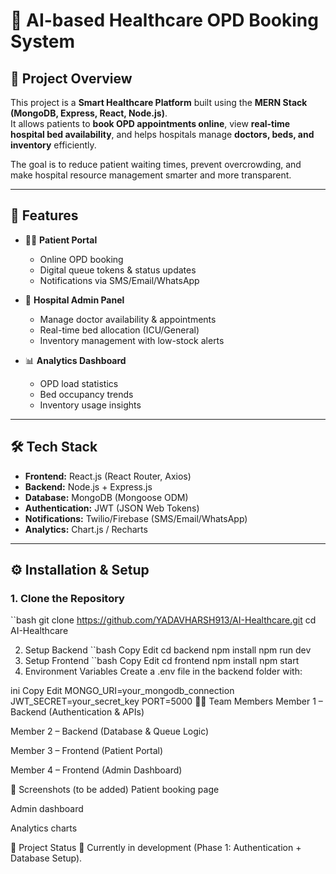 # 🏥 AI-based Healthcare OPD Booking System

## 📖 Project Overview
This project is a **Smart Healthcare Platform** built using the **MERN Stack (MongoDB, Express, React, Node.js)**.  
It allows patients to **book OPD appointments online**, view **real-time hospital bed availability**, and helps hospitals manage **doctors, beds, and inventory** efficiently.  

The goal is to reduce patient waiting times, prevent overcrowding, and make hospital resource management smarter and more transparent.  

---

## 🚀 Features
- 👨‍⚕️ **Patient Portal**
  - Online OPD booking  
  - Digital queue tokens & status updates  
  - Notifications via SMS/Email/WhatsApp  

- 🏥 **Hospital Admin Panel**
  - Manage doctor availability & appointments  
  - Real-time bed allocation (ICU/General)  
  - Inventory management with low-stock alerts  

- 📊 **Analytics Dashboard**
  - OPD load statistics  
  - Bed occupancy trends  
  - Inventory usage insights  

---

## 🛠️ Tech Stack
- **Frontend:** React.js (React Router, Axios)  
- **Backend:** Node.js + Express.js  
- **Database:** MongoDB (Mongoose ODM)  
- **Authentication:** JWT (JSON Web Tokens)  
- **Notifications:** Twilio/Firebase (SMS/Email/WhatsApp)  
- **Analytics:** Chart.js / Recharts  

---

## ⚙️ Installation & Setup

### 1. Clone the Repository
``bash
git clone https://github.com/YADAVHARSH913/AI-Healthcare.git
cd AI-Healthcare

2. Setup Backend
``bash
 Copy
 Edit
 cd backend
 npm install
 npm run dev
3. Setup Frontend
 ``bash
  Copy
  Edit
  cd frontend
  npm install
  npm start
4. Environment Variables
Create a .env file in the backend folder with:

 ini
Copy
Edit
MONGO_URI=your_mongodb_connection
JWT_SECRET=your_secret_key
PORT=5000
👨‍💻 Team Members
Member 1 – Backend (Authentication & APIs)

Member 2 – Backend (Database & Queue Logic)

Member 3 – Frontend (Patient Portal)

Member 4 – Frontend (Admin Dashboard)

📸 Screenshots (to be added)
Patient booking page

Admin dashboard

Analytics charts

📅 Project Status
🚧 Currently in development (Phase 1: Authentication + Database Setup).

